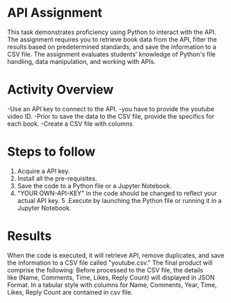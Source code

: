 # API Assignment 

This task demonstrates proficiency using Python to interact with the API. The assignment requires you to retrieve book data from the API, filter the results based on predetermined standards, and save the information to a CSV file. The assignment evaluates students' knowledge of Python's file handling, data manipulation, and working with APIs.

# Activity Overview
-Use an API key to connect to the API.
-you have to provide the youtube video ID.
-Prior to save the data to the CSV file, provide the specifics for each book.
-Create a CSV file with columns 

# Steps to follow
1. Acquire a API key.
2. Install all the pre-requisites. 
3. Save the code to a Python file or a Jupyter Notebook.
4. "YOUR OWN-API-KEY" in the code should be changed to reflect your actual API key.
5 .Execute by launching the Python file or running it in a Jupyter Notebook.

# Results
When the code is executed, it will retrieve API, remove duplicates, and save the information to a CSV file called "youtube.csv." The final product will comprise the following:
Before processed to the CSV file, the details like (Name, Comments, Time, Likes, Reply Count) will displayed in JSON Format.
In a tabular style with columns for Name, Comments, Year, Time, Likes, Reply Count are contained in csv file.
